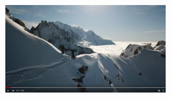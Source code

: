 
[![SC2 Video](img_gallery/SC2_youtube.png)](https://youtu.be/JVvfk56hckY "SC2 Rockwall Analytics - Click to Watch!")


